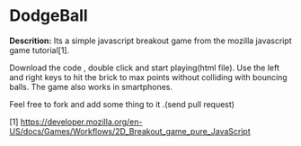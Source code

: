 # DodgeBall

**Descrition:**
Its a simple javascript breakout game from the mozilla javascript game tutorial[1].

Download the code , double click and start playing(html file). Use the left and right keys to hit the brick to max points without
colliding with bouncing balls. The game also works in smartphones.

Feel free to fork and add some thing to it .(send pull request)


[1] https://developer.mozilla.org/en-US/docs/Games/Workflows/2D_Breakout_game_pure_JavaScript
